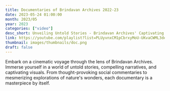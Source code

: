 ```yaml
---
title: Documentaries of Brindavan Archives 2022-23 
date: 2023-05-24 01:00:00
month: 2023/05
year: 2023
categories: ["video"]
desc_short: Unveiling Untold Stories - Brindavan Archives' Captivating Documentaries - Illuminating the Past, Inspiring the Present at SSSIHL Brindavan Campus
link: https://youtube.com/playlist?list=PLUyvnxCM1pCbrxyMoU-UKvaCWML3deIpD
thumbnail: images/thumbnails/doc.png
draft: false
---
```


 Embark on a cinematic voyage through the lens of Brindavan Archives. Immerse yourself in a world of untold stories, compelling narratives, and captivating visuals. From thought-provoking social commentaries to mesmerizing explorations of nature's wonders, each documentary is a masterpiece by itself.
